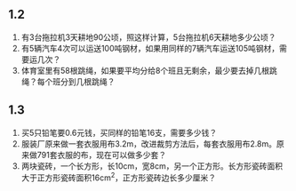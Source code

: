 ## 1.2

1. 有3台拖拉机3天耕地90公顷，照这样计算，5台拖拉机6天耕地多少公顷？
2. 有5辆汽车4次可以运送100吨钢材，如果用同样的7辆汽车运送105吨钢材，需要运几次？
3. 体育室里有58根跳绳，如果要平均分给8个班且无剩余，最少要去掉几根跳绳？每个班分到几根跳绳？

## 1.3 

1. 买5只铅笔要0.6元钱，买同样的铅笔16支，需要多少钱？
2. 服装厂原来做一套衣服用布3.2m，改进裁剪方法后，每套衣服用布2.8m。原来做791套衣服的布，现在可以做多少套？
3. 两块瓷砖，一个长方形，长10cm，宽8cm，另一个正方形。长方形瓷砖面积大于正方形瓷砖面积16cm<sup>2</sup>，正方形瓷砖边长多少厘米？

